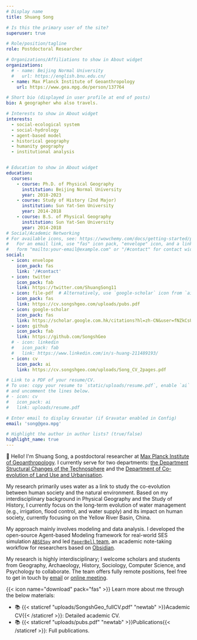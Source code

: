 ```yaml
---
# Display name
title: Shuang Song

# Is this the primary user of the site?
superuser: true

# Role/position/tagline
role: Postdoctoral Researcher

# Organizations/Affiliations to show in About widget
organizations:
  # - name: Beijing Normal University
  #   url: https://english.bnu.edu.cn/
  - name: Max Planck Institute of Geoanthropology
    url: https://www.gea.mpg.de/person/137764

# Short bio (displayed in user profile at end of posts)
bio: A geographer who also travels.

# Interests to show in About widget
interests:
  - social-ecological system 
  - social-hydrology
  - agent-based model
  - historical geography
  - humanity geography
  - institutional analysis


# Education to show in About widget
education:
  courses:
    - course: Ph.D. of Physical Geography
      institution: Beijing Normal University
      year: 2018-2023
    - course: Study of History (2nd Major)
      institution: Sun Yat-Sen University
      year: 2014-2018
    - course: B.S. of Physical Geography
      institution: Sun Yat-Sen University
      year: 2014-2018
# Social/Academic Networking
# For available icons, see: https://wowchemy.com/docs/getting-started/page-builder/#icons
#   For an email link, use "fas" icon pack, "envelope" icon, and a link in the
#   form "mailto:your-email@example.com" or "/#contact" for contact widget.
social:
  - icon: envelope
    icon_pack: fas
    link: '/#contact'
  - icon: twitter
    icon_pack: fab
    link: https://twitter.com/ShuangSong11
  - icon: file-pdf  # Alternatively, use `google-scholar` icon from `ai` icon pack
    icon_pack: fas
    link: https://cv.songshgeo.com/uploads/pubs.pdf
  - icon: google-scholar
    icon_pack: fas
    link: https://scholar.google.com.hk/citations?hl=zh-CN&user=fNZkCsUAAAAJ
  - icon: github
    icon_pack: fab
    link: https://github.com/SongshGeo
  # - icon: linkedin
  #   icon_pack: fab
  #   link: https://www.linkedin.com/in/s-huang-211489193/
  - icon: cv
    icon_pack: ai
    link: https://cv.songshgeo.com/uploads/Song_CV_2pages.pdf

# Link to a PDF of your resume/CV.
# To use: copy your resume to `static/uploads/resume.pdf`, enable `ai` icons in `params.toml`,
# and uncomment the lines below.
# - icon: cv
#   icon_pack: ai
#   link: uploads/resume.pdf

# Enter email to display Gravatar (if Gravatar enabled in Config)
email: 'song@gea.mpg'

# Highlight the author in author lists? (true/false)
highlight_name: true
---
```


👋 Hello! I'm Shuang Song, a postdoctoral researcher at [Max Planck Institute of Geoanthropology](https://www.gea.mpg.de). I currently serve for two departments: [the Department Structural Changes of the Technosphere](https://www.gea.mpg.de/7775/dt) and the [Department of Co-evolution of Land Use and Urbanisation](https://www.gea.mpg.de/114175/dlu).

My research primarily uses water as a link to study the co-evolution between human society and the natural environment. Based on my interdisciplinary background in Physical Geography and the Study of History, I currently focus on the long-term evolution of water management (e.g., irrigation, flood control, and water supply) and its impact on human society, currently focusing on the Yellow River Basin, China.

My approach mainly involves modeling and data analysis. I developed the open-source Agent-based Modeling framework for real-world SES simulation [`ABSESpy`](https://github.com/SongshGeoLab/ABSESpy) and led [`PaperBell` team](https://paperbell.cn/), an academic note-taking workflow for researchers based on [Obsidian](https://obsidian.md/).

My research is highly interdisciplinary; I welcome scholars and students from Geography, Archaeology, History, Sociology, Computer Science, and Psychology to collaborate. The team offers fully remote positions, feel free to get in touch by [email](mailto:song@gea.mpg.de) or [online meeting](https://cal.com/s-huang-song-sodoej/get-in-touch).

{{< icon name="download" pack="fas" >}} Learn more about me through the below materials:

<!-- - 📄 {{< staticref "uploads/SongshGeo_CV_pdf.pdf" "newtab" >}}Short resumé{{< /staticref >}}: Get to know me in two pages. -->
<!-- - 📚 {{< staticref "uploads/Song_CV_2pages.pdf" "newtab" >}}Academic CV{{< /staticref >}}: 2-pages CV. -->
- 📚 {{< staticref "uploads/SongshGeo_fullCV.pdf" "newtab" >}}Academic CV{{< /staticref >}}: Detailed academic CV.
- 📚 {{< staticref "uploads/pubs.pdf" "newtab" >}}Publications{{< /staticref >}}: Full publications.
<!-- - 🌍 {{< staticref "uploads/SongshGeo_CV_pdf.pdf" "newtab" >}}My adventures{{< /staticref >}}: Life is an adventure. -->
